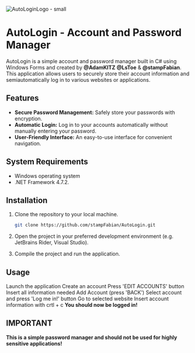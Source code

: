 ![AutoLoginLogo - small](https://github.com/stampFabian/AutoLogin/assets/91456656/da226d26-b1d8-4487-8cf1-1c3ff370d892)

# AutoLogin - Account and Password Manager

AutoLogin is a simple account and password manager built in C# using Windows Forms and created by **@AdamKITZ** **@LsToe** & **@stampFabian**.
This application allows users to securely store their account information and semiautomatically log in to various websites or applications.

## Features

- **Secure Password Management:** Safely store your passwords with encryption.
- **Automatic Login:** Log in to your accounts automatically without manually entering your password.
- **User-Friendly Interface:** An easy-to-use interface for convenient navigation.

## System Requirements

- Windows operating system
- .NET Framework 4.7.2.

## Installation

1. Clone the repository to your local machine.
   ```bash
   git clone https://github.com/stampFabian/AutoLogin.git

2. Open the project in your preferred development environment (e.g. JetBrains Rider, Visual Studio).

3. Compile the project and run the application.

## Usage

Launch the application
Create an account
Press 'EDIT ACCOUNTS' button
Insert all information needed
Add Account (press 'BACK')
Select account and press 'Log me in!' button
Go to selected website
Insert account information with crtl + c
**You should now be logged in!**

## IMPORTANT

**This is a simple password manager and should not be used for highly sensitive applications!**

